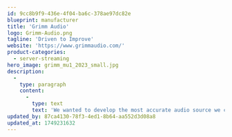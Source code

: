 ```yaml
---
id: 9cc8b9f9-436e-4f04-ba6c-378ae97dc82e
blueprint: manufacturer
title: 'Grimm Audio'
logo: Grimm-Audio.png
tagline: 'Driven to Improve'
website: 'https://www.grimmaudio.com/'
product-categories:
  - server-streaming
hero_image: grimm_mu1_2023_small.jpg
description:
  -
    type: paragraph
    content:
      -
        type: text
        text: 'We wanted to develop the most accurate audio source we could imagine. In our experience, the human hearing system shows an incredible sensitivity to anomalies. Even unimaginably small aberrations appear to be audible. In principle, digital audio does offer perfect reproduction. Its sonic quality, however, is limited by the implementation accuracy of the physical and mathematical laws that affect the conversion from one format to another. Grimm Audio strives to bring you confidence that all technical details are taken care of to the greatest extent so that the reproduction system steps out of the way of the music.'
updated_by: 87ca4130-78f3-4ed1-8b64-aa552d3d08a8
updated_at: 1749231632
---
```

